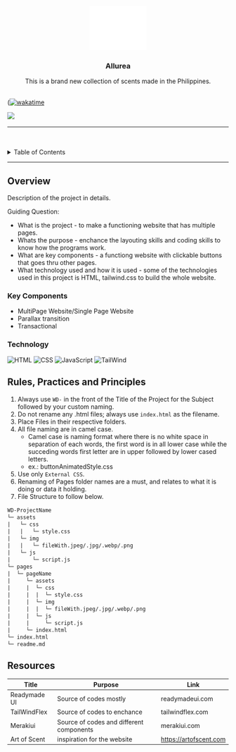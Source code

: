 <a name="readme-top">

<br/>

<br />
<div align="center">
  <a href="https://github.com/zyx-0314/">
  <!-- TODO: If you want to add logo or banner you can add it here -->
    <img src="./assets/img/ALlurea.png" alt="Allurea" width="130" height="100">
  </a>
<!-- TODO: Change Title to the name of the title of your Project -->
  <h3 align="center">Allurea</h3>
</div>
<!-- TODO: Make a short description -->
<div align="center">
 This is a brand new collection of scents made in the Philippines.
</div>

<br />

([![wakatime](https://wakatime.com/badge/user/356a8d76-eeaa-45cc-a202-678b955be1eb/project/7ffd4003-e62c-4af4-b577-08278a553932.svg)](https://wakatime.com/badge/user/356a8d76-eeaa-45cc-a202-678b955be1eb/project/7ffd4003-e62c-4af4-b577-08278a553932)

<!-- TODO: Change the zyx-0314 into your github username  -->
<!-- TODO: Change the WD-Template-Project into the same name of your folder -->
![](https://visit-counter.vercel.app/counter.png?page=https%3A%2F%2Funscenez.github.io%2FWD-Seatwork-1---Perfume-main%2F&s=40&c=00ff00&bg=00000000&no=2&ff=digi&tb=&ta=)

---

<br />
<br />

<!-- TODO: If you want to add more layers for your readme -->
<details>
  <summary>Table of Contents</summary>
  <ol>
    <li>
      <a href="#overview">Overview</a>
      <ol>
        <li>
          <a href="#key-components">Key Components</a>
        </li>
        <li>
          <a href="#technology">Technology</a>
        </li>
      </ol>
    </li>
    <li>
      <a href="#rule,-practices-and-principles">Rules, Practices and Principles</a>
    </li>
    <li>
      <a href="#resources">Resources</a>
    </li>
  </ol>
</details>

---

## Overview

<!-- TODO: To be changed -->
<!-- The following are just sample -->
Description of the project in details.

Guiding Question:
- What is the project - to make a functioning website that has multiple pages.
- Whats the purpose - enchance the layouting skills and coding skills to know how the programs work.
- What are key components - a functiong website with clickable buttons that goes thru other pages.
- What technology used and how it is used - some of the technologies used in this project is HTML, tailwind.css to build the whole website.

### Key Components
<!-- TODO: List of Key Components -->
<!-- The following are just sample -->
- MultiPage Website/Single Page Website
- Parallax transition
- Transactional

### Technology
<!-- TODO: List of Technology Used -->
![HTML](https://img.shields.io/badge/HTML-E34F26?style=for-the-badge&logo=html5&logoColor=white)
![CSS](https://img.shields.io/badge/CSS-1572B6?style=for-the-badge&logo=css3&logoColor=white)
![JavaScript](https://img.shields.io/badge/JavaScript-F7DF1E?style=for-the-badge&logo=javascript&logoColor=white)
![TailWind](https://readmebadge.vercel.app/badges/tailwind.svg)

## Rules, Practices and Principles
1. Always use `WD-` in the front of the Title of the Project for the Subject followed by your custom naming.
2. Do not rename any .html files; always use `index.html` as the filename.
3. Place Files in their respective folders.
4. All file naming are in camel case.
   - Camel case is naming format where there is no white space in separation of each words, the first word is in all lower case while the succeding words first letter are in upper followed by lower cased letters.
   - ex.: buttonAnimatedStyle.css
5. Use only `External CSS`.
6. Renaming of Pages folder names are a must, and relates to what it is doing or data it holding.
7. File Structure to follow below.

```
WD-ProjectName
└─ assets
|   └─ css
|   |   └─ style.css
|   └─ img
|   |   └─ fileWith.jpeg/.jpg/.webp/.png
|   └─ js
|       └─ script.js
└─ pages
|  └─ pageName
|     └─ assets
|     |  └─ css
|     |  |  └─ style.css
|     |  └─ img
|     |  |  └─ fileWith.jpeg/.jpg/.webp/.png
|     |  └─ js
|     |     └─ script.js
|     └─ index.html
└─ index.html
└─ readme.md
```

## Resources

<!-- TODO: Add References -->
| Title | Purpose | Link |
|-|-|-|
| Readymade UI | Source of codes mostly | readymadeui.com |
| TailWindFlex | Source of codes to enchance | tailwindflex.com |
| Merakiui | Source of codes and different components | merakiui.com |
| Art of Scent | inspiration for the website | https://artofscent.com |
